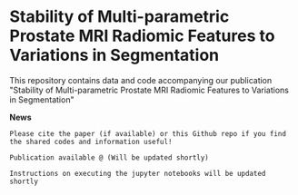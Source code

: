 # Stability of Multi-parametric Prostate MRI Radiomic Features to Variations in Segmentation

This repository contains data and code accompanying our publication "Stability of Multi-parametric Prostate MRI Radiomic Features to Variations in Segmentation"

**News** 

`Please cite the paper (if available) or this Github repo if you find the shared codes and information useful!`

`Publication available @ (Will be updated shortly)`

`Instructions on executing the jupyter notebooks will be updated shortly`
